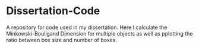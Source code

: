 # Dissertation-Code
A repository for code used in my dissertation.
Here I calculate the Minkowski-Bouligand Dimension for multiple objects as well as pplotting the ratio between box size and number of boxes.

